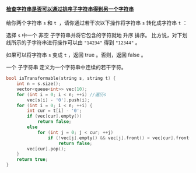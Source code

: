 #### [检查字符串是否可以通过排序子字符串得到另一个字符串](https://leetcode-cn.com/problems/check-if-string-is-transformable-with-substring-sort-operations/)

给你两个字符串 `s` 和 `t `，请你通过若干次以下操作将字符串 `s` 转化成字符串 `t` ：

选择 `s` 中一个 非空 子字符串并将它包含的字符就地 升序 排序。
比方说，对下划线所示的子字符串进行操作可以由 `"14234"` 得到 `"12344"` 。

如果可以将字符串 `s` 变成 `t` ，返回 true 。否则，返回 false 。

一个 子字符串 定义为一个字符串中连续的若干字符。



```c++
bool isTransformable(string s, string t) {
	int n = s.size();
	vector<queue<int>> vec(10);
	for (int i = 0; i < n; ++i)	//遍历s
		vec[s[i] - '0'].push(i);
	for (int i = 0; i < n; ++i) {
		int cur = t[i] - '0';
		if (vec[cur].empty())
			return false;
		else
			for (int j = 0; j < cur; ++j)
				if (!vec[j].empty() && vec[j].front() < vec[cur].front())
					return false;
		vec[cur].pop();
	}
	return true;
}
```

